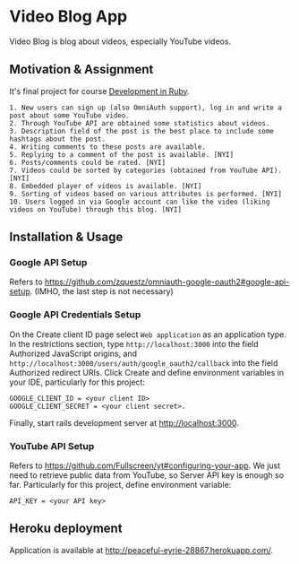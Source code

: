 # Video Blog App
Video Blog is blog about videos, especially YouTube videos.

## Motivation & Assignment
It's final project for course [Development in Ruby](https://github.com/municz/study-materials/wiki).
```
1. New users can sign up (also OmniAuth support), log in and write a post about some YouTube video.
2. Through YouTube API are obtained some statistics about videos.
3. Description field of the post is the best place to include some hashtags about the post.
4. Writing comments to these posts are available.
5. Replying to a comment of the post is available. [NYI]
6. Posts/comments could be rated. [NYI]
7. Videos could be sorted by categories (obtained from YouTube API). [NYI]
8. Embedded player of videos is available. [NYI]
9. Sorting of videos based on various attributes is performed. [NYI]
10. Users logged in via Google account can like the video (liking videos on YouTube) through this blog. [NYI]
```

## Installation & Usage
### Google API Setup
Refers to https://github.com/zquestz/omniauth-google-oauth2#google-api-setup.
(IMHO, the last step is not necessary)

### Google API Credentials Setup
On the Create client ID page select `Web application` as an application type. In the restrictions section, type `http://localhost:3000` into the field Authorized JavaScript origins, and `http://localhost:3000/users/auth/google_oauth2/callback` into the field Authorized redirect URIs.
Click Create and define environment variables in your IDE, particularly for this project:
```
GOOGLE_CLIENT_ID = <your client ID>
GOOGLE_CLIENT_SECRET = <your client secret>.
```
Finally, start rails development server at [http://localhost:3000](http://localhost:3000).

### YouTube API Setup
Refers to https://github.com/Fullscreen/yt#configuring-your-app. We just need to retrieve public data from YouTube, so Server API key is enough so far. Particularly for this project, define environment variable:
```
API_KEY = <your API key>
```

## Heroku deployment
Application is available at http://peaceful-eyrie-28867.herokuapp.com/.
